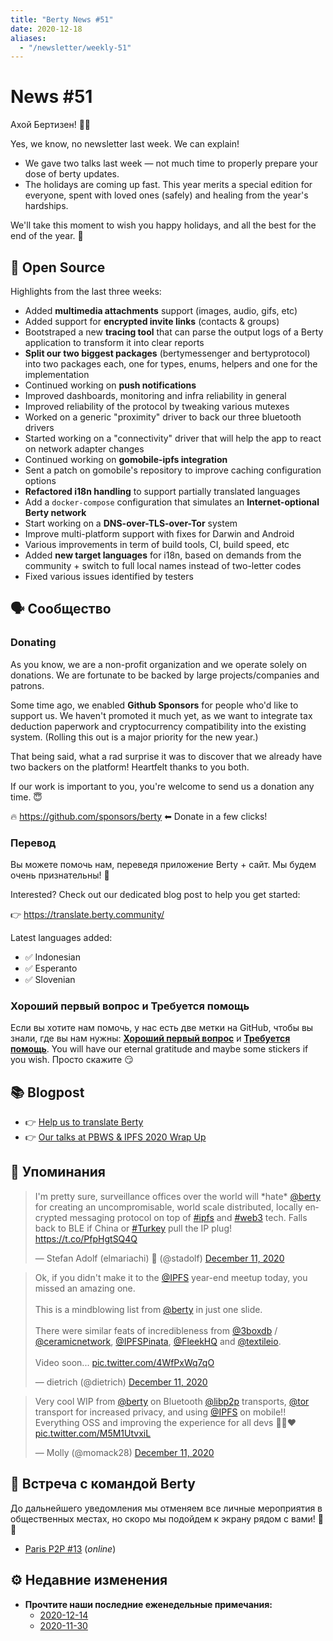```yaml
---
title: "Berty News #51"
date: 2020-12-18
aliases:
  - "/newsletter/weekly-51"
---
```


# News #51

Ахой Бертизен! 🏴‍☠️

Yes, we know, no newsletter last week. We can explain!
- We gave two talks last week — not much time to properly prepare your dose of berty updates.
- The holidays are coming up fast. This year merits a special edition for everyone, spent with loved ones (safely) and healing from the year's hardships.

We'll take this moment to wish you happy holidays, and all the best for the end of the year. 💛



## 🚀 Open Source

Highlights from the last three weeks:

* Added **multimedia attachments** support (images, audio, gifs, etc)
* Added support for **encrypted invite links** (contacts & groups)
* Bootstraped a new **tracing tool** that can parse the output logs of a Berty application to transform it into clear reports
* **Split our two biggest packages** (bertymessenger and bertyprotocol) into two packages each, one for types, enums, helpers and one for the implementation
* Continued working on **push notifications**
* Improved dashboards, monitoring and infra reliability in general
* Improved reliability of the protocol by tweaking various mutexes
* Worked on a generic "proximity" driver to back our three bluetooth drivers
* Started working on a "connectivity" driver that will help the app to react on network adapter changes
* Continued working on **gomobile-ipfs integration**
* Sent a patch on gomobile's repository to improve caching configuration options
* **Refactored i18n handling** to support partially translated languages
* Add a `docker-compose` configuration that simulates an **Internet-optional Berty network**
* Start working on a **DNS-over-TLS-over-Tor** system
* Improve multi-platform support with fixes for Darwin and Android
* Various improvements in term of build tools, CI, build speed, etc
* Added **new target languages** for i18n, based on demands from the community + switch to full local names instead of two-letter codes
* Fixed various issues identified by testers

## 🗣️ Сообщество

### Donating

As you know, we are a non-profit organization and we operate solely on donations. We are fortunate to be backed by large projects/companies and patrons.

Some time ago, we enabled **Github Sponsors** for people who'd like to support us. We haven't promoted it much yet, as we want to integrate tax deduction paperwork and cryptocurrency compatibility into the existing system. (Rolling this out is a major priority for the new year.)

That being said, what a rad surprise it was to discover that we already have two backers on the platform! Heartfelt thanks to you both.

If our work is important to you, you're welcome to send us a donation any time. 😇

🔥 https://github.com/sponsors/berty ⬅ Donate in a few clicks!



### Перевод

Вы можете помочь нам, переведя приложение Berty + сайт. Мы будем очень признательны! 🧡

Interested? Check out our dedicated blog post to help you get started:

👉 https://translate.berty.community/

Latest languages added:
* ✅ Indonesian
* ✅ Esperanto
* ✅ Slovenian

### Хороший первый вопрос и Требуется помощь

Если вы хотите нам помочь, у нас есть две метки на GitHub, чтобы вы знали, где вы нам нужны: [**Хороший первый вопрос**](https://github.com/issues?q=is%3Aissue+is%3Aopen+org%3Aberty+label%3A%22good+first+issue%22+sort%3Aupdated-desc) и [ **Требуется помощь**](https://github.com/issues?q=is%3Aissue+is%3Aopen+org%3Aberty+label%3A%22help+wanted%22+sort%3Aupdated-desc+). You will have our eternal gratitude and maybe some stickers if you wish. Просто скажите 😏


## 📚 Blogpost

* 👉 [Help us to translate Berty](https://berty.tech/blog/berty-translation/)
* 👉 [Our talks at PBWS & IPFS 2020 Wrap Up](https://berty.tech/blog/2020-talks/)

## 💌 Упоминания

<blockquote class="twitter-tweet"><p lang="en" dir="ltr">I&#39;m pretty sure, surveillance offices over the world will *hate* <a href="https://twitter.com/berty?ref_src=twsrc%5Etfw">@berty</a> for creating an uncompromisable, world scale distributed, locally encrypted messaging protocol on top of <a href="https://twitter.com/hashtag/ipfs?src=hash&amp;ref_src=twsrc%5Etfw">#ipfs</a> and <a href="https://twitter.com/hashtag/web3?src=hash&amp;ref_src=twsrc%5Etfw">#web3</a> tech. Falls back to BLE if China or <a href="https://twitter.com/hashtag/Turkey?src=hash&amp;ref_src=twsrc%5Etfw">#Turkey</a> pull the IP plug! <a href="https://t.co/PfpHgtSQ4Q">https://t.co/PfpHgtSQ4Q</a></p>&mdash; Stefan Adolf (elmariachi) 🧔 (@stadolf) <a href="https://twitter.com/stadolf/status/1337462369295994883?ref_src=twsrc%5Etfw">December 11, 2020</a></blockquote> <script async src="https://platform.twitter.com/widgets.js" charset="utf-8"></script>

<blockquote class="twitter-tweet"><p lang="en" dir="ltr">Ok, if you didn&#39;t make it to the <a href="https://twitter.com/IPFS?ref_src=twsrc%5Etfw">@IPFS</a> year-end meetup today, you missed an amazing one.<br><br>This is a mindblowing list from <a href="https://twitter.com/berty?ref_src=twsrc%5Etfw">@berty</a> in just one slide.<br><br>There were similar feats of incredibleness from <a href="https://twitter.com/3boxdb?ref_src=twsrc%5Etfw">@3boxdb</a> / <a href="https://twitter.com/ceramicnetwork?ref_src=twsrc%5Etfw">@ceramicnetwork</a>, <a href="https://twitter.com/IPFSPinata?ref_src=twsrc%5Etfw">@IPFSPinata</a>, <a href="https://twitter.com/FleekHQ?ref_src=twsrc%5Etfw">@FleekHQ</a> and <a href="https://twitter.com/textileio?ref_src=twsrc%5Etfw">@textileio</a>.<br><br>Video soon... <a href="https://t.co/4WfPxWq7qO">pic.twitter.com/4WfPxWq7qO</a></p>&mdash; dietrich (@dietrich) <a href="https://twitter.com/dietrich/status/1337480750464192513?ref_src=twsrc%5Etfw">December 11, 2020</a></blockquote> <script async src="https://platform.twitter.com/widgets.js" charset="utf-8"></script>

<blockquote class="twitter-tweet"><p lang="en" dir="ltr">Very cool WIP from <a href="https://twitter.com/berty?ref_src=twsrc%5Etfw">@berty</a> on Bluetooth <a href="https://twitter.com/libp2p?ref_src=twsrc%5Etfw">@libp2p</a> transports, <a href="https://twitter.com/tor?ref_src=twsrc%5Etfw">@tor</a> transport for increased privacy, and using <a href="https://twitter.com/IPFS?ref_src=twsrc%5Etfw">@IPFS</a> on mobile!! Everything OSS and improving the experience for all devs 🙏🎉❤️ <a href="https://t.co/M5M1UtvxiL">pic.twitter.com/M5M1UtvxiL</a></p>&mdash; Molly (@momack28) <a href="https://twitter.com/momack28/status/1337461437401235456?ref_src=twsrc%5Etfw">December 11, 2020</a></blockquote> <script async src="https://platform.twitter.com/widgets.js" charset="utf-8"></script>

## 🎉 Встреча с командой Berty

До дальнейшего уведомления мы отменяем все личные мероприятия в общественных местах, но скоро мы подойдем к экрану рядом с вами! 🚧🚧

* [Paris P2P #13](https://p2p.paris/en/event/monthly-13/) (_online_)

## ⚙️ Недавние изменения

* **Прочтите наши последние еженедельные примечания:**
    * [2020-12-14](https://github.com/berty/community/blob/master/meeting-notes/2020/Q4/2020-12-14--staff-team-weekly-sync.md)
    * [2020-11-30](https://github.com/berty/community/blob/master/meeting-notes/2020/Q4/2020-11-30--staff-team-weekly-sync.md)
  

